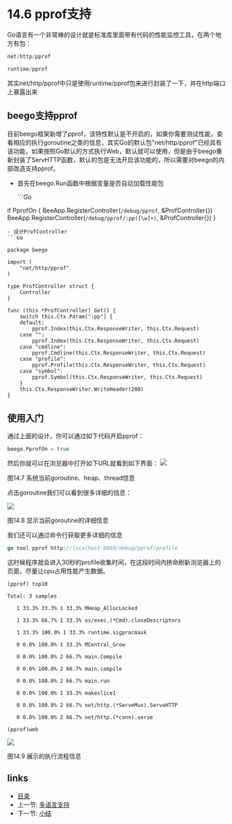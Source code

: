 # 14.6 pprof支持

Go语言有一个非常棒的设计就是标准库里面带有代码的性能监控工具，在两个地方有包：

```go
net/http/pprof

runtime/pprof
```

其实net/http/pprof中只是使用runtime/pprof包来进行封装了一下，并在http端口上暴露出来

## beego支持pprof

目前beego框架新增了pprof，该特性默认是不开启的，如果你需要测试性能，查看相应的执行goroutine之类的信息，其实Go的默认包"net/http/pprof"已经具有该功能，如果按照Go默认的方式执行Web，默认就可以使用，但是由于beego重新封装了ServHTTP函数，默认的包是无法开启该功能的，所以需要对beego的内部改造支持pprof。

* 首先在beego.Run函数中根据变量是否自动加载性能包

  \`\`\`Go

if PprofOn { BeeApp.RegisterController\(`/debug/pprof`, &ProfController{}\) BeeApp.RegisterController\(`/debug/pprof/:pp([\w]+)`, &ProfController{}\) }

```text
- 设计ProfController
```Go

package beego

import (
    "net/http/pprof"
)

type ProfController struct {
    Controller
}

func (this *ProfController) Get() {
    switch this.Ctx.Param[":pp"] {
    default:
        pprof.Index(this.Ctx.ResponseWriter, this.Ctx.Request)
    case "":
        pprof.Index(this.Ctx.ResponseWriter, this.Ctx.Request)
    case "cmdline":
        pprof.Cmdline(this.Ctx.ResponseWriter, this.Ctx.Request)
    case "profile":
        pprof.Profile(this.Ctx.ResponseWriter, this.Ctx.Request)
    case "symbol":
        pprof.Symbol(this.Ctx.ResponseWriter, this.Ctx.Request)
    }
    this.Ctx.ResponseWriter.WriteHeader(200)
}
```

## 使用入门

通过上面的设计，你可以通过如下代码开启pprof：

```go
beego.PprofOn = true
```

然后你就可以在浏览器中打开如下URL就看到如下界面： ![](https://github.com/7th-heaven/build-web-application-with-golang/tree/606abd586a7270d0e48762cf0454ba0fac330698/zh/images/14.6.pprof.png?raw=true)

图14.7 系统当前goroutine、heap、thread信息

点击goroutine我们可以看到很多详细的信息：

![](https://github.com/7th-heaven/build-web-application-with-golang/tree/606abd586a7270d0e48762cf0454ba0fac330698/zh/images/14.6.pprof2.png?raw=true)

图14.8 显示当前goroutine的详细信息

我们还可以通过命令行获取更多详细的信息

```go
go tool pprof http://localhost:8080/debug/pprof/profile
```

这时候程序就会进入30秒的profile收集时间，在这段时间内拼命刷新浏览器上的页面，尽量让cpu占用性能产生数据。

```text
(pprof) top10

Total: 3 samples

   1 33.3% 33.3% 1 33.3% MHeap_AllocLocked

   1 33.3% 66.7% 1 33.3% os/exec.(*Cmd).closeDescriptors

   1 33.3% 100.0% 1 33.3% runtime.sigprocmask

   0 0.0% 100.0% 1 33.3% MCentral_Grow

   0 0.0% 100.0% 2 66.7% main.Compile

   0 0.0% 100.0% 2 66.7% main.compile

   0 0.0% 100.0% 2 66.7% main.run

   0 0.0% 100.0% 1 33.3% makeslice1

   0 0.0% 100.0% 2 66.7% net/http.(*ServeMux).ServeHTTP

   0 0.0% 100.0% 2 66.7% net/http.(*conn).serve    

(pprof)web
```

![](https://github.com/7th-heaven/build-web-application-with-golang/tree/606abd586a7270d0e48762cf0454ba0fac330698/zh/images/14.6.pprof3.png?raw=true)

图14.9 展示的执行流程信息

## links

* [目录](https://github.com/7th-heaven/build-web-application-with-golang/tree/606abd586a7270d0e48762cf0454ba0fac330698/zh/preface.md%3E)
* 上一节: [多语言支持](https://github.com/7th-heaven/build-web-application-with-golang/tree/606abd586a7270d0e48762cf0454ba0fac330698/zh/14.5.md%3E)
* 下一节: [小结](https://github.com/7th-heaven/build-web-application-with-golang/tree/606abd586a7270d0e48762cf0454ba0fac330698/zh/14.7.md%3E)

